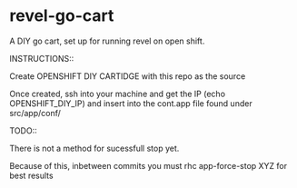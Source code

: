 revel-go-cart
=============

A DIY go cart, set up for running revel on open shift.

INSTRUCTIONS::

Create OPENSHIFT DIY CARTIDGE with this repo as the source

Once created, ssh into your machine and get the IP (echo OPENSHIFT_DIY_IP) and insert into the cont.app file found under src/app/conf/

TODO::

There is not a method for sucessfull stop yet.

Because of this, inbetween commits you must rhc app-force-stop XYZ for best results
